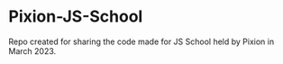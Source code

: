 # Pixion-JS-School
Repo created for sharing the code made for JS School held by Pixion in March 2023.
